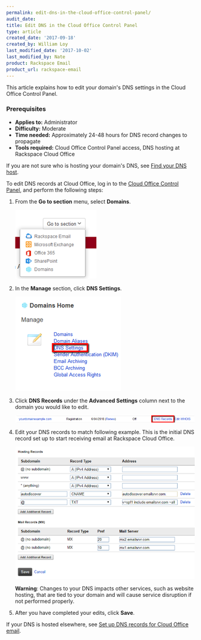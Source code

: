 ```yaml
---
permalink: edit-dns-in-the-cloud-office-control-panel/
audit_date:
title: Edit DNS in the Cloud Office Control Panel
type: article
created_date: '2017-09-18'
created_by: William Loy
last_modified_date: '2017-10-02'
last_modified_by: Nate
product: Rackspace Email
product_url: rackspace-email
---
```


This article explains how to edit your domain's DNS settings in the Cloud Office Control Panel.

### Prerequisites

- **Applies to:** Administrator
- **Difficulty:** Moderate
- **Time needed:** Approximately 24-48 hours for DNS record changes to propagate
- **Tools required:**  Cloud Office Control Panel access, DNS hosting at Rackspace Cloud Office

If you are not sure who is hosting your domain's DNS, see [Find your DNS host](/support/how-to/find-dns-host).

To edit DNS records at Cloud Office, log in to the [Cloud Office Control Panel](https://cp.rackspace.com), and perform the following steps:

1.  From the **Go to section** menu, select **Domains**.

    <img src="go_to_domains.png" />

2.  In the **Manage** section, click **DNS Settings**.

    <img src="manage_dns_settings.png" />

3. Click **DNS Records** under the **Advanced Settings** column next to the domain you would like to edit.

    <img src="dns_settings.png" />

4. Edit your DNS records to match following example. This is the initial DNS record set up to start receiving email at Rackspace Cloud Office.

    <img src="rackspace_dns_setup.png" />

    **Warning**: Changes to your DNS impacts other services, such as website hosting, that are tied to your domain and will cause service disruption if not performed properly.

5. After you have completed your edits, click **Save**.

If your DNS is hosted elsewhere, see [Set up DNS records for Cloud Office email](/support/how-to/set-up-dns-records-for-cloud-office-email).
